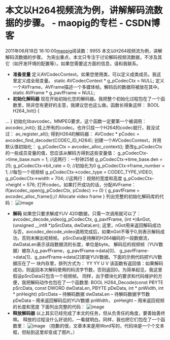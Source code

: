 # 本文以H264视频流为例，讲解解码流数据的步骤。   - maopig的专栏 - CSDN博客
2011年06月18日 16:10:00[maopig](https://me.csdn.net/maopig)阅读数：9955
本文以H264视频流为例，讲解解码流数据的步骤。 
为突出重点，本文只专注于讨论解码视频流数据，不涉及其它（如开发环境的配置等）。如果您需要这方面的信息，请和我联系。 
- **准备变量**
定义AVCodecContext。如果您使用类，可以定义成类成员。我这里定义成全局变量。 
static AVCodecContext * g_pCodecCtx = NULL; 
定义一个AVFrame，AVFrame描述一个多媒体帧。解码后的数据将被放在其中。 
static AVFrame * g_pavfFrame = NULL; 
- **初始化解码器**
现在开始初始化您的解码器。我把整个初始化过程包在了一个函数里，除非您有更好的主意，我建议您也这么做。函数长得象这样： 
BOOL H264_Init() 
{ 
> 
… 
} 
初始化libavcodec，MMPEG要求，这个函数一定要第一个被调用： 
avcodec_init(); 
挂上所有的codec。也许只挂一个H264的codec就行，我没试过： 
av_register_all(); 
得到H264的解码器： 
AVCodec * pCodec = avcodec_find_decoder(CODEC_ID_H264); 
创建一个AVCodecContext，并用默认值初始化： 
g_pCodecCtx = avcodec_alloc_context(); 
更改g_pCodecCtx的一些成员变量的值，您应该从解码方得到这些变量值： 
g_pCodecCtx->time_base.num = 1; //这两行：一秒钟25帧 
g_pCodecCtx->time_base.den = 25; 
g_pCodecCtx->bit_rate = 0; //初始化为0 
g_pCodecCtx->frame_number = 1; //每包一个视频帧 
g_pCodecCtx->codec_type = CODEC_TYPE_VIDEO; 
g_pCodecCtx->width = 704; //这两行：视频的宽度和高度 
g_pCodecCtx->height = 576; 
打开codec。如果打开成功的话，分配AVFrame： 
if(avcodec_open(g_pCodecCtx, pCodec) >= 0) 
{ 
g_pavfFrame = avcodec_alloc_frame();// Allocate video frame 
} 
列出完整的初始化解码库的代码： 
![image](https://nvhxyw.bay.livefilestore.com/y1mXceb4RnkhIbc-BQmF5o_UJFoTnugQtMbmsholc9R8eHp_DYg0OGUDPPpCkk7iDU26UWXyVKtx0fs_rWp3qengwQHg00QCAMp3E1T-xVctTSAacffQF0wkw4G4JJ54Uv1eYVVhIHAkjfDsGNTkk7LUg/image_thumb%5B8%5D.png)
- **解码**
如果您只要求解成YUV 420I数据，只需一次调用就可以了： 
avcodec_decode_video(g_pCodecCtx, g_pavfFrame, (int *)&nGot, (unsigned 
__int8 *)pSrcData, dwDataLen); 
这里，nGot用来返回解码成功与否，avcodec_decode_video调用完成后，如果nGot不等于0,则表示解码成功，否则未解出视频帧。 
pSrcData是待解的H264编码的一段数据流，dwDataLen表示该段数据流的长度，单位是byte。 
解码后的视频帧（YUV数据）被存入g_pavfFrame，g_pavfFrame->data[0]、
g_pavfFrame->data[1]、g_pavfFrame->data[2]即是YUV数据。下面的示例代码把YUV数据压在了一
块内存里，排列方式为： 
YY 
YY 
U 
V 
该函数有返回值：如果解码成功，则返回本次解码使用的码流字节数，否则返回0。为简单起见，我这里假设pSrcData只包含一个视频帧。 
同样，出于模块化的要求和代码维护的方便，我把解码动作也包在了一个函数里: 
BOOL H264_Decode(const PBYTE pSrcData, const DWORD dwDataLen, PBYTE pDeData, 
int * pnWidth, int * pnHeight) 
pSrcData – 待解码数据 
dwDataLen – 待解码数据字节数 
pDeData – 用来返回解码后的YUV数据 
pnWidth， pnHeight – 用来返回视频的长度和宽度 
下面列出完整的代码： 
![image](https://nvhxyw.bay.livefilestore.com/y1mUkXZjm69Lt4T5D_yllwuE_uGUw9vJzW4_hqBgjbmAst7_BDmkRY3uEskr8i0BO5AglzCaujLznnB1L3jyjqmM-fvh_TMi_bXkEyUEw9vsDWUSpegHwi_a8pK85_I0Bg0Zb5rcBmXCdNwsMMvCO85kg/image_thumb%5B7%5D.png)
- **释放解码器**
以上其实已经完成了本文的任务，但从负责任的角度，要善始善终嘛。 
释放的过程没什么好说的，一看就明白。同样，我也把它们包在了一个函数里： 
![image](https://nvhxyw.bay.livefilestore.com/y1mqUow0h_Wnp56ExNZPnDumGTSaVkfHxpwqmBhzHV6keH2rw2uQGsVsKZQt0dgqTDWMhRM7yY1g3_6_SDKnh6XJuRQayw6poS9BABq_eJ-kNtixpzqi-5EAS9W3-2iZ29pr0w8QCn3GRBzMciGqIadxQ/image_thumb%5B10%5D.png)
（抱歉的很，文章本来是用Word写的，代码块是一个个文本框，但贴到这里却变成了图片。）
